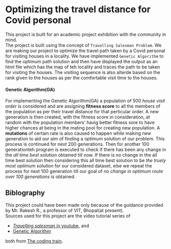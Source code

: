 # Optimizing the travel distance for Covid personal
This project is built for an academic project exhibition with the community in mind.  
The project is built using the concept of `Travelling Salesman Problem`. We are making our project to optimize the travel path taken by a Covid personal for visiting houses in a locality. We have implemented `Genetic Algorithm` to find the optimum path solution and then have displayed the output as an html file which has the map of teh locality and traces the path to be taken for visiting the houses. The visiting sequence is also alterde based on the rank given to the houses as per the comfortable visit time to the houses.  
#### Genetic Algorithm(GA)
For implementing the Genetic Algorithm(GA) a population of 500 _house visit order_ is considered and are assigning __fitness score__ to all the members of the population as per their travel distance for that perticular order. A new generation is then created, with the fitness score in consideration, at random with the population members' havig better fitness sore to have higher chances at being in the mating pool for creating new population. A __mutations__ of certain rate is also caused to happen while making new generation to aid our aim of finding a optimum solution of our problem. This process is continued for next 200 generations. Then for another 100 generationteh program is executed to check if there has been any change in the _all time best solution_ obtained till now. If there is no change in the all time best solution then considering this all time best solution to be _the truely most optimum solution_ for our considered dataset, else we repeat the process for next 100 generation till our goal of _no change in optimum route over 100 generations_ is obtained.  
## Biblography
This project could have been made only because of the guidance provided by Mr. Rakesh R., a professor of VIT, Bhopal(at present).  
Sources used for this project are the video tutorial series of 
- [_Travelling salesman_ in youtube](https://youtube.com/playlist?list=PLaBkvsv2Y7rJzlA2TYTMSHBvhTvaa6F_o), and 
- [Genetic Algorithm](https://thecodingtrain.com/more/archive/nature-of-code/9-genetic-algorithms/)  

both from [The coding train](https://thecodingtrain.com/).

